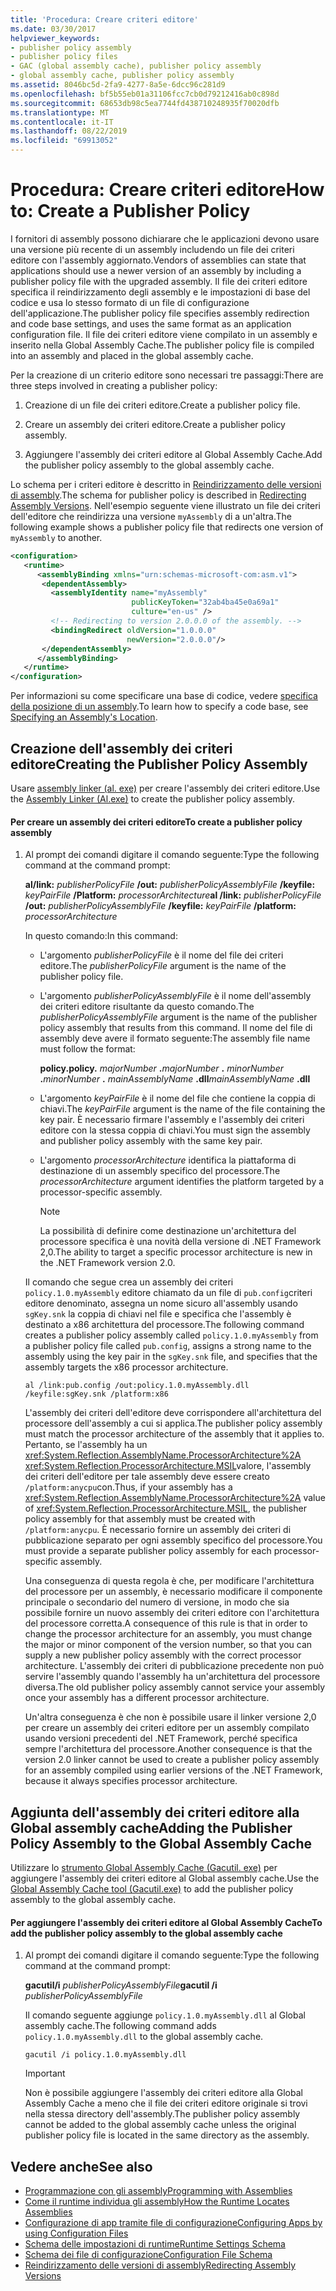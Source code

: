 ```yaml
---
title: 'Procedura: Creare criteri editore'
ms.date: 03/30/2017
helpviewer_keywords:
- publisher policy assembly
- publisher policy files
- GAC (global assembly cache), publisher policy assembly
- global assembly cache, publisher policy assembly
ms.assetid: 8046bc5d-2fa9-4277-8a5e-6dcc96c281d9
ms.openlocfilehash: bf5b55eb01a31106fcc7cb0d79212416ab0c898d
ms.sourcegitcommit: 68653db98c5ea7744fd438710248935f70020dfb
ms.translationtype: MT
ms.contentlocale: it-IT
ms.lasthandoff: 08/22/2019
ms.locfileid: "69913052"
---
```

# <a name="how-to-create-a-publisher-policy"></a><span data-ttu-id="ebd12-102">Procedura: Creare criteri editore</span><span class="sxs-lookup"><span data-stu-id="ebd12-102">How to: Create a Publisher Policy</span></span>
<span data-ttu-id="ebd12-103">I fornitori di assembly possono dichiarare che le applicazioni devono usare una versione più recente di un assembly includendo un file dei criteri editore con l'assembly aggiornato.</span><span class="sxs-lookup"><span data-stu-id="ebd12-103">Vendors of assemblies can state that applications should use a newer version of an assembly by including a publisher policy file with the upgraded assembly.</span></span> <span data-ttu-id="ebd12-104">Il file dei criteri editore specifica il reindirizzamento degli assembly e le impostazioni di base del codice e usa lo stesso formato di un file di configurazione dell'applicazione.</span><span class="sxs-lookup"><span data-stu-id="ebd12-104">The publisher policy file specifies assembly redirection and code base settings, and uses the same format as an application configuration file.</span></span> <span data-ttu-id="ebd12-105">Il file dei criteri editore viene compilato in un assembly e inserito nella Global Assembly Cache.</span><span class="sxs-lookup"><span data-stu-id="ebd12-105">The publisher policy file is compiled into an assembly and placed in the global assembly cache.</span></span>  
  
 <span data-ttu-id="ebd12-106">Per la creazione di un criterio editore sono necessari tre passaggi:</span><span class="sxs-lookup"><span data-stu-id="ebd12-106">There are three steps involved in creating a publisher policy:</span></span>  
  
1. <span data-ttu-id="ebd12-107">Creazione di un file dei criteri editore.</span><span class="sxs-lookup"><span data-stu-id="ebd12-107">Create a publisher policy file.</span></span>  
  
2. <span data-ttu-id="ebd12-108">Creare un assembly dei criteri editore.</span><span class="sxs-lookup"><span data-stu-id="ebd12-108">Create a publisher policy assembly.</span></span>  
  
3. <span data-ttu-id="ebd12-109">Aggiungere l'assembly dei criteri editore al Global Assembly Cache.</span><span class="sxs-lookup"><span data-stu-id="ebd12-109">Add the publisher policy assembly to the global assembly cache.</span></span>  
  
 <span data-ttu-id="ebd12-110">Lo schema per i criteri editore è descritto in [Reindirizzamento delle versioni di assembly](redirect-assembly-versions.md).</span><span class="sxs-lookup"><span data-stu-id="ebd12-110">The schema for publisher policy is described in [Redirecting Assembly Versions](redirect-assembly-versions.md).</span></span> <span data-ttu-id="ebd12-111">Nell'esempio seguente viene illustrato un file dei criteri dell'editore che reindirizza una versione `myAssembly` di a un'altra.</span><span class="sxs-lookup"><span data-stu-id="ebd12-111">The following example shows a publisher policy file that redirects one version of `myAssembly` to another.</span></span>  
  
```xml  
<configuration>  
   <runtime>  
      <assemblyBinding xmlns="urn:schemas-microsoft-com:asm.v1">  
       <dependentAssembly>  
         <assemblyIdentity name="myAssembly"  
                           publicKeyToken="32ab4ba45e0a69a1"  
                           culture="en-us" />  
         <!-- Redirecting to version 2.0.0.0 of the assembly. -->  
         <bindingRedirect oldVersion="1.0.0.0"  
                          newVersion="2.0.0.0"/>  
       </dependentAssembly>  
      </assemblyBinding>  
   </runtime>  
</configuration>  
```  
  
 <span data-ttu-id="ebd12-112">Per informazioni su come specificare una base di codice, vedere [specifica della posizione di un assembly](specify-assembly-location.md).</span><span class="sxs-lookup"><span data-stu-id="ebd12-112">To learn how to specify a code base, see [Specifying an Assembly's Location](specify-assembly-location.md).</span></span>  
  
## <a name="creating-the-publisher-policy-assembly"></a><span data-ttu-id="ebd12-113">Creazione dell'assembly dei criteri editore</span><span class="sxs-lookup"><span data-stu-id="ebd12-113">Creating the Publisher Policy Assembly</span></span>  
 <span data-ttu-id="ebd12-114">Usare [assembly linker (al. exe)](../tools/al-exe-assembly-linker.md) per creare l'assembly dei criteri editore.</span><span class="sxs-lookup"><span data-stu-id="ebd12-114">Use the [Assembly Linker (Al.exe)](../tools/al-exe-assembly-linker.md) to create the publisher policy assembly.</span></span>  
  
#### <a name="to-create-a-publisher-policy-assembly"></a><span data-ttu-id="ebd12-115">Per creare un assembly dei criteri editore</span><span class="sxs-lookup"><span data-stu-id="ebd12-115">To create a publisher policy assembly</span></span>  
  
1. <span data-ttu-id="ebd12-116">Al prompt dei comandi digitare il comando seguente:</span><span class="sxs-lookup"><span data-stu-id="ebd12-116">Type the following command at the command prompt:</span></span>  
  
     <span data-ttu-id="ebd12-117">**al/link:** *publisherPolicyFile* **/out:** *publisherPolicyAssemblyFile* **/keyfile:** *keyPairFile* **/Platform:** *processorArchitecture*</span><span class="sxs-lookup"><span data-stu-id="ebd12-117">**al /link:** *publisherPolicyFile* **/out:** *publisherPolicyAssemblyFile* **/keyfile:** *keyPairFile* **/platform:** *processorArchitecture*</span></span>  
  
     <span data-ttu-id="ebd12-118">In questo comando:</span><span class="sxs-lookup"><span data-stu-id="ebd12-118">In this command:</span></span>  
  
    - <span data-ttu-id="ebd12-119">L'argomento *publisherPolicyFile* è il nome del file dei criteri editore.</span><span class="sxs-lookup"><span data-stu-id="ebd12-119">The *publisherPolicyFile* argument is the name of the publisher policy file.</span></span>  
  
    - <span data-ttu-id="ebd12-120">L'argomento *publisherPolicyAssemblyFile* è il nome dell'assembly dei criteri editore risultante da questo comando.</span><span class="sxs-lookup"><span data-stu-id="ebd12-120">The *publisherPolicyAssemblyFile* argument is the name of the publisher policy assembly that results from this command.</span></span> <span data-ttu-id="ebd12-121">Il nome del file di assembly deve avere il formato seguente:</span><span class="sxs-lookup"><span data-stu-id="ebd12-121">The assembly file name must follow the format:</span></span>  
  
         <span data-ttu-id="ebd12-122">**policy.**</span><span class="sxs-lookup"><span data-stu-id="ebd12-122">**policy.**</span></span> <span data-ttu-id="ebd12-123">*majorNumber* **.**</span><span class="sxs-lookup"><span data-stu-id="ebd12-123">*majorNumber* **.**</span></span> <span data-ttu-id="ebd12-124">*minorNumber* **.**</span><span class="sxs-lookup"><span data-stu-id="ebd12-124">*minorNumber* **.**</span></span> <span data-ttu-id="ebd12-125">*mainAssemblyName* **.dll**</span><span class="sxs-lookup"><span data-stu-id="ebd12-125">*mainAssemblyName* **.dll**</span></span>  
  
    - <span data-ttu-id="ebd12-126">L'argomento *keyPairFile* è il nome del file che contiene la coppia di chiavi.</span><span class="sxs-lookup"><span data-stu-id="ebd12-126">The *keyPairFile* argument is the name of the file containing the key pair.</span></span> <span data-ttu-id="ebd12-127">È necessario firmare l'assembly e l'assembly dei criteri editore con la stessa coppia di chiavi.</span><span class="sxs-lookup"><span data-stu-id="ebd12-127">You must sign the assembly and publisher policy assembly with the same key pair.</span></span>  
  
    - <span data-ttu-id="ebd12-128">L'argomento *processorArchitecture* identifica la piattaforma di destinazione di un assembly specifico del processore.</span><span class="sxs-lookup"><span data-stu-id="ebd12-128">The *processorArchitecture* argument identifies the platform targeted by a processor-specific assembly.</span></span>  
  
        > [!NOTE]
        >  <span data-ttu-id="ebd12-129">La possibilità di definire come destinazione un'architettura del processore specifica è una novità della versione di .NET Framework 2,0.</span><span class="sxs-lookup"><span data-stu-id="ebd12-129">The ability to target a specific processor architecture is new in the .NET Framework version 2.0.</span></span>  
  
     <span data-ttu-id="ebd12-130">Il comando che segue crea un assembly dei criteri `policy.1.0.myAssembly` editore chiamato da un file di `pub.config`criteri editore denominato, assegna un nome sicuro all'assembly usando `sgKey.snk` la coppia di chiavi nel file e specifica che l'assembly è destinato a x86 architettura del processore.</span><span class="sxs-lookup"><span data-stu-id="ebd12-130">The following command creates a publisher policy assembly called `policy.1.0.myAssembly` from a publisher policy file called `pub.config`, assigns a strong name to the assembly using the key pair in the `sgKey.snk` file, and specifies that the assembly targets the x86 processor architecture.</span></span>  
  
    ```  
    al /link:pub.config /out:policy.1.0.myAssembly.dll /keyfile:sgKey.snk /platform:x86  
    ```  
  
     <span data-ttu-id="ebd12-131">L'assembly dei criteri dell'editore deve corrispondere all'architettura del processore dell'assembly a cui si applica.</span><span class="sxs-lookup"><span data-stu-id="ebd12-131">The publisher policy assembly must match the processor architecture of the assembly that it applies to.</span></span> <span data-ttu-id="ebd12-132">Pertanto, se l'assembly ha un <xref:System.Reflection.AssemblyName.ProcessorArchitecture%2A> <xref:System.Reflection.ProcessorArchitecture.MSIL>valore, l'assembly dei criteri dell'editore per tale assembly deve essere creato `/platform:anycpu`con.</span><span class="sxs-lookup"><span data-stu-id="ebd12-132">Thus, if your assembly has a <xref:System.Reflection.AssemblyName.ProcessorArchitecture%2A> value of <xref:System.Reflection.ProcessorArchitecture.MSIL>, the publisher policy assembly for that assembly must be created with `/platform:anycpu`.</span></span> <span data-ttu-id="ebd12-133">È necessario fornire un assembly dei criteri di pubblicazione separato per ogni assembly specifico del processore.</span><span class="sxs-lookup"><span data-stu-id="ebd12-133">You must provide a separate publisher policy assembly for each processor-specific assembly.</span></span>  
  
     <span data-ttu-id="ebd12-134">Una conseguenza di questa regola è che, per modificare l'architettura del processore per un assembly, è necessario modificare il componente principale o secondario del numero di versione, in modo che sia possibile fornire un nuovo assembly dei criteri editore con l'architettura del processore corretta.</span><span class="sxs-lookup"><span data-stu-id="ebd12-134">A consequence of this rule is that in order to change the processor architecture for an assembly, you must change the major or minor component of the version number, so that you can supply a new publisher policy assembly with the correct processor architecture.</span></span> <span data-ttu-id="ebd12-135">L'assembly dei criteri di pubblicazione precedente non può servire l'assembly quando l'assembly ha un'architettura del processore diversa.</span><span class="sxs-lookup"><span data-stu-id="ebd12-135">The old publisher policy assembly cannot service your assembly once your assembly has a different processor architecture.</span></span>  
  
     <span data-ttu-id="ebd12-136">Un'altra conseguenza è che non è possibile usare il linker versione 2,0 per creare un assembly dei criteri editore per un assembly compilato usando versioni precedenti del .NET Framework, perché specifica sempre l'architettura del processore.</span><span class="sxs-lookup"><span data-stu-id="ebd12-136">Another consequence is that the version 2.0 linker cannot be used to create a publisher policy assembly for an assembly compiled using earlier versions of the .NET Framework, because it always specifies processor architecture.</span></span>  
  
## <a name="adding-the-publisher-policy-assembly-to-the-global-assembly-cache"></a><span data-ttu-id="ebd12-137">Aggiunta dell'assembly dei criteri editore alla Global assembly cache</span><span class="sxs-lookup"><span data-stu-id="ebd12-137">Adding the Publisher Policy Assembly to the Global Assembly Cache</span></span>  
 <span data-ttu-id="ebd12-138">Utilizzare lo [strumento Global Assembly Cache (Gacutil. exe)](../tools/gacutil-exe-gac-tool.md) per aggiungere l'assembly dei criteri editore al Global assembly cache.</span><span class="sxs-lookup"><span data-stu-id="ebd12-138">Use the [Global Assembly Cache tool (Gacutil.exe)](../tools/gacutil-exe-gac-tool.md) to add the publisher policy assembly to the global assembly cache.</span></span>  
  
#### <a name="to-add-the-publisher-policy-assembly-to-the-global-assembly-cache"></a><span data-ttu-id="ebd12-139">Per aggiungere l'assembly dei criteri editore al Global Assembly Cache</span><span class="sxs-lookup"><span data-stu-id="ebd12-139">To add the publisher policy assembly to the global assembly cache</span></span>  
  
1. <span data-ttu-id="ebd12-140">Al prompt dei comandi digitare il comando seguente:</span><span class="sxs-lookup"><span data-stu-id="ebd12-140">Type the following command at the command prompt:</span></span>  
  
     <span data-ttu-id="ebd12-141">**gacutil/i** *publisherPolicyAssemblyFile*</span><span class="sxs-lookup"><span data-stu-id="ebd12-141">**gacutil /i**  *publisherPolicyAssemblyFile*</span></span>  
  
     <span data-ttu-id="ebd12-142">Il comando seguente aggiunge `policy.1.0.myAssembly.dll` al Global assembly cache.</span><span class="sxs-lookup"><span data-stu-id="ebd12-142">The following command adds `policy.1.0.myAssembly.dll` to the global assembly cache.</span></span>  
  
    ```  
    gacutil /i policy.1.0.myAssembly.dll  
    ```  
  
    > [!IMPORTANT]
    >  <span data-ttu-id="ebd12-143">Non è possibile aggiungere l'assembly dei criteri editore alla Global Assembly Cache a meno che il file dei criteri editore originale si trovi nella stessa directory dell'assembly.</span><span class="sxs-lookup"><span data-stu-id="ebd12-143">The publisher policy assembly cannot be added to the global assembly cache unless the original publisher policy file is located in the same directory as the assembly.</span></span>  
  
## <a name="see-also"></a><span data-ttu-id="ebd12-144">Vedere anche</span><span class="sxs-lookup"><span data-stu-id="ebd12-144">See also</span></span>

- [<span data-ttu-id="ebd12-145">Programmazione con gli assembly</span><span class="sxs-lookup"><span data-stu-id="ebd12-145">Programming with Assemblies</span></span>](../app-domains/programming-with-assemblies.md)
- [<span data-ttu-id="ebd12-146">Come il runtime individua gli assembly</span><span class="sxs-lookup"><span data-stu-id="ebd12-146">How the Runtime Locates Assemblies</span></span>](../deployment/how-the-runtime-locates-assemblies.md)
- [<span data-ttu-id="ebd12-147">Configurazione di app tramite file di configurazione</span><span class="sxs-lookup"><span data-stu-id="ebd12-147">Configuring Apps by using Configuration Files</span></span>](index.md)
- [<span data-ttu-id="ebd12-148">Schema delle impostazioni di runtime</span><span class="sxs-lookup"><span data-stu-id="ebd12-148">Runtime Settings Schema</span></span>](./file-schema/runtime/index.md)
- [<span data-ttu-id="ebd12-149">Schema dei file di configurazione</span><span class="sxs-lookup"><span data-stu-id="ebd12-149">Configuration File Schema</span></span>](./file-schema/index.md)
- [<span data-ttu-id="ebd12-150">Reindirizzamento delle versioni di assembly</span><span class="sxs-lookup"><span data-stu-id="ebd12-150">Redirecting Assembly Versions</span></span>](redirect-assembly-versions.md)
